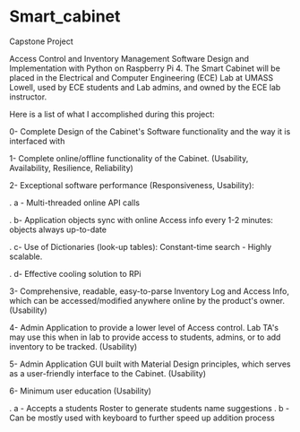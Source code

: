 # Smart_cabinet
Capstone Project

Access Control and Inventory Management Software Design and Implementation with Python on Raspberry Pi 4.
The Smart Cabinet will be placed in the Electrical and Computer Engineering (ECE) Lab at UMASS Lowell, used by ECE students and Lab admins, and owned by the ECE lab instructor.

Here is a list of what I accomplished during this project:

0- Complete Design of the Cabinet's Software functionality and the way it is interfaced with

1- Complete online/offline functionality of the Cabinet. (Usability, Availability, Resilience, Reliability)

2- Exceptional software performance (Responsiveness, Usability):

.    a - Multi-threaded online API calls

.    b- Application objects sync with online Access info every 1-2 minutes: objects always up-to-date

.    c- Use of Dictionaries (look-up tables): Constant-time search - Highly scalable.

.    d- Effective cooling solution to RPi

3- Comprehensive, readable, easy-to-parse Inventory Log and Access Info, which can be accessed/modified anywhere online by the product's owner. (Usability)

4- Admin Application to provide a lower level of Access control. Lab TA's may use this when in lab to provide access to students, admins, or to add inventory to be tracked. (Usability)

5- Admin Application GUI built with Material Design principles, which serves as a user-friendly interface to the Cabinet. (Usability)

6- Minimum user education (Usability)

.    a - Accepts a students Roster to generate students name suggestions
.    b - Can be mostly used with keyboard to further speed up addition process
